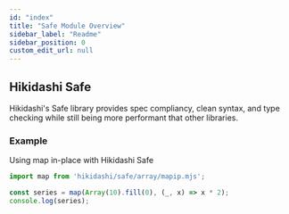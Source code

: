 ```yaml
---
id: "index"
title: "Safe Module Overview"
sidebar_label: "Readme"
sidebar_position: 0
custom_edit_url: null
---
```


## Hikidashi Safe

Hikidashi's Safe library provides spec compliancy, clean syntax, and type checking while still being more performant that other libraries.

### Example
Using map in-place with Hikidashi Safe

```js
import map from 'hikidashi/safe/array/mapip.mjs';

const series = map(Array(10).fill(0), (_, x) => x * 2);
console.log(series);
```
